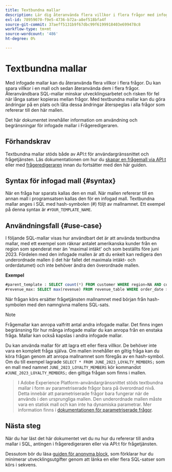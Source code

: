 ```yaml
---
title: Textbundna mallar
description: Lär dig återanvända flera villkor i flera frågor med infogade mallar.
exl-id: 78959070-f9e5-4736-b72a-a8ef518bfa4f
source-git-commit: 37aeff5131b9f67dbc99f6199918403e699478c8
workflow-type: tm+mt
source-wordcount: '486'
ht-degree: 0%

---
```


# Textbundna mallar

Med infogade mallar kan du återanvända flera villkor i flera frågor. Du kan spara villkor i en mall och sedan återanvända dem i flera frågor. Återanvändbara SQL-mallar minskar utvecklingsarbetet och risken för fel när långa satser kopieras mellan frågor. Med textbundna mallar kan du göra ändringar på en plats och låta dessa ändringar återspeglas i alla frågor som refererar till den här mallen.

Det här dokumentet innehåller information om användning och begränsningar för infogade mallar i Frågeredigeraren.

## Förhandskrav

Textbundna mallar stöds både av API:t för användargränssnittet och frågetjänsten. Läs dokumentationen om hur du [skapar en frågemall via API:t ](../api/query-templates.md#create-a-query-template) eller med [frågeredigeraren](../ui/user-guide.md#query-authoring) innan du fortsätter med den här guiden.

## Syntax för infogad mall {#syntax}

När en fråga har sparats kallas den en mall. När mallen refererar till en annan mall i programsatsen kallas den för en infogad mall. Textbundna mallar anges i SQL med hash-symbolen (#) följt av mallnamnet. Ett exempel på denna syntax är `#YOUR_TEMPLATE_NAME`.

## Användningsfall {#use-case}

I följande SQL-mallar visas hur användbart det är att använda textbundna mallar, med ett exempel som räknar antalet amerikanska kunder från en region som spenderat mer än &#39;maximal intäkt&#39; och som beställts före juni 2023. Fördelen med den infogade mallen är att du enkelt kan redigera den underordnade mallen (i det här fallet det maximala intäkt- och orderdatumet) och inte behöver ändra den överordnade mallen.

**Exempel**

```sql
#parent_template : SELECT count(*) FROM customer WHERE region=NA AND country=US AND revenue > #revenue_max
#revenue_max: SELECT max(revenue) FROM revenue_table WHERE order_date > '01-06-2023'
```

När frågan körs ersätter frågetjänsten mallnamnet med början från hash-symbolen med den namngivna mallens SQL-sats.

>[!NOTE]
>
>Frågemallar kan anropa valfritt antal andra infogade mallar. Det finns ingen begränsning för hur många infogade mallar du kan anropa från en enstaka fråga. Mallar kan också kapslas i andra infogade mallar.

Du kan använda mallar för att lagra ett eller flera villkor. De behöver inte vara en komplett fråga själva. Om mallen innehåller en giltig fråga kan du köra frågan genom att anropa mallnamnet som föregås av en hash-symbol. Om du till exempel lagrade `SELECT * FROM JUNE_2023_LOYALTY_MEMBERS;` som en mall med namnet `JUNE_2023_LOYALTY_MEMBERS` kör kommandot `#JUNE_2023_LOYALTY_MEMBERS;` den giltiga frågan som finns i mallen.

>
>
>I Adobe Experience Platform-användargränssnittet stöds textbundna mallar i form av parametriserade frågor bara på överordnad nivå. Detta innebär att parametriserade frågor bara fungerar när de används i den ursprungliga mallen. Den underordnade mallen måste vara en statisk mall och kan inte ha dynamiska parametrar. Mer information finns i [dokumentationen för parametriserade frågor](../ui/parameterized-queries.md).

## Nästa steg

När du har läst det här dokumentet vet du nu hur du refererar till andra mallar i SQL, antingen i frågeredigeraren eller via API:t för frågetjänsten.

Dessutom bör du läsa [guiden för anonyma block](./anonymous-block.md), som förklarar hur du minimerar utvecklingsutgifter genom att länka en eller flera SQL-satser som körs i sekvens.
